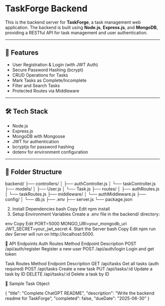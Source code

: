 # TaskForge Backend

This is the backend server for **TaskForge**, a task management web application. The backend is built using **Node.js**, **Express.js**, and **MongoDB**, providing a RESTful API for task management and user authentication.

---

## 🔧 Features

- User Registration & Login (with JWT Auth)
- Secure Password Hashing (bcrypt)
- CRUD Operations for Tasks
- Mark Tasks as Complete/Incomplete
- Filter and Search Tasks
- Protected Routes via Middleware

---

## 🛠 Tech Stack

- Node.js
- Express.js
- MongoDB with Mongoose
- JWT for authentication
- bcryptjs for password hashing
- dotenv for environment configuration

---

## 📁 Folder Structure

backend/
├── controllers/
│ ├── authController.js
│ └── taskController.js
├── models/
│ ├── User.js
│ └── Task.js
├── routes/
│ ├── authRoutes.js
│ └── taskRoutes.js
├── middleware/
│ └── authMiddleware.js
├── config/
│ └── db.js
├── .env
├── server.js
└── package.json

2. Install Dependencies
bash
Copy
Edit
npm install
3. Setup Environment Variables
Create a .env file in the backend/ directory:

env
Copy
Edit
PORT=5000
MONGO_URI=your_mongodb_uri
JWT_SECRET=your_jwt_secret
4. Start the Server
bash
Copy
Edit
npm run dev
Server will run on http://localhost:5000.

📌 API Endpoints
Auth Routes
Method	Endpoint	Description
POST	/api/auth/register	Register a new user
POST	/api/auth/login	Login and get token

Task Routes
Method	Endpoint	Description
GET	/api/tasks	Get all tasks (auth required)
POST	/api/tasks	Create a new task
PUT	/api/tasks/:id	Update a task by ID
DELETE	/api/tasks/:id	Delete a task by ID

🧪 Sample Task Object

{
  "title": "Complete ChatGPT README",
  "description": "Write the backend readme for TaskForge",
  "completed": false,
  "dueDate": "2025-06-30"
}
